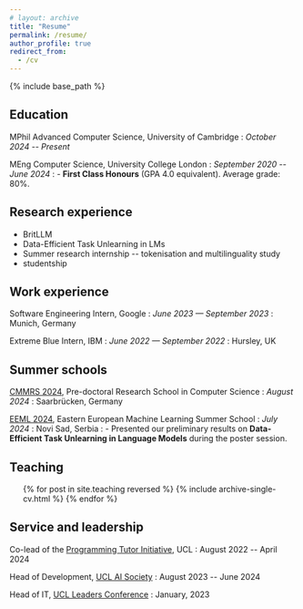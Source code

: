 ```yaml
---
# layout: archive
title: "Resume"
permalink: /resume/
author_profile: true
redirect_from:
  - /cv
---
```


{% include base_path %}

## Education

MPhil Advanced Computer Science, University of Cambridge
: _October 2024 -- Present_

MEng Computer Science, University College London
: _September 2020 -- June 2024_
: - **First Class Honours** (GPA 4.0 equivalent). Average grade: 80%.

## Research experience

- BritLLM
- Data-Efficient Task Unlearning in LMs
- Summer research internship -- tokenisation and multilinguality study
- studentship

## Work experience

Software Engineering Intern, Google
: _June 2023 — September 2023_
: Munich, Germany

Extreme Blue Intern, IBM
: _June 2022 — September 2022_
: Hursley, UK

## Summer schools

[CMMRS 2024](https://cmmrs.mpi-sws.org/), Pre-doctoral Research School in Computer Science
: _August 2024_
: Saarbrücken, Germany

[EEML 2024](https://www.eeml.eu/), Eastern European Machine Learning Summer School
: _July 2024_
: Novi Sad, Serbia
: - Presented our preliminary results on **Data-Efficient Task Unlearning in Language Models** during the poster session.

<!-- # Publications

  <ul>{% for post in site.publications reversed %}
    {% include archive-single-cv.html %}
  {% endfor %}</ul> -->

<!-- # Talks

  <ul>{% for post in site.talks reversed %}
    {% include archive-single-talk-cv.html  %}
  {% endfor %}</ul> -->

## Teaching

  <ul>{% for post in site.teaching reversed %}
    {% include archive-single-cv.html %}
  {% endfor %}</ul>

## Service and leadership

Co-lead of the [Programming Tutor Initiative](https://www.ucl.ac.uk/computer-science/news/2022/mar/programming-tutor-scheme-peer-peer-support-new-undergraduate-students), UCL
: August 2022 -- April 2024

Head of Development, [UCL AI Society](https://uclaisociety.co.uk/)
: August 2023 -- June 2024

Head of IT, [UCL Leaders Conference](https://uclleaders.co.uk/2023/)
: January, 2023
